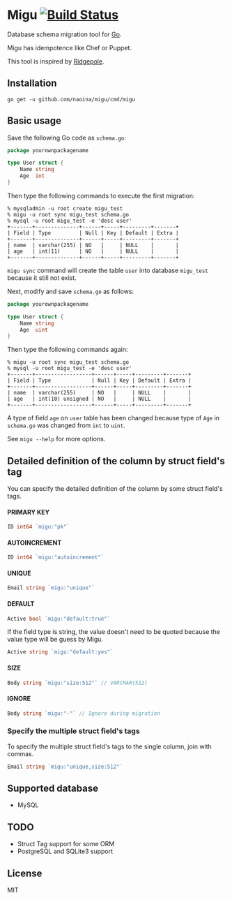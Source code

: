 # Migu [![Build Status](https://travis-ci.org/naoina/migu.png?branch=master)](https://travis-ci.org/naoina/migu)

Database schema migration tool for [Go](http://golang.org).

Migu has idempotence like Chef or Puppet.

This tool is inspired by [Ridgepole](https://github.com/winebarrel/ridgepole).

## Installation

    go get -u github.com/naoina/migu/cmd/migu

## Basic usage

Save the following Go code as `schema.go`:

```go
package yourownpackagename

type User struct {
	Name string
	Age  int
}
```

Then type the following commands to execute the first migration:

```
% mysqladmin -u root create migu_test
% migu -u root sync migu_test schema.go
% mysql -u root migu_test -e 'desc user'
+-------+--------------+------+-----+---------+-------+
| Field | Type         | Null | Key | Default | Extra |
+-------+--------------+------+-----+---------+-------+
| name  | varchar(255) | NO   |     | NULL    |       |
| age   | int(11)      | NO   |     | NULL    |       |
+-------+--------------+------+-----+---------+-------+
```

`migu sync` command will create the table `user` into database `migu_test` because it still not exist.

Next, modify and save `schema.go` as follows:

```go
package yourownpackagename

type User struct {
	Name string
	Age  uint
}
```

Then type the following commands again:

```
% migu -u root sync migu_test schema.go
% mysql -u root migu_test -e 'desc user'
+-------+------------------+------+-----+---------+-------+
| Field | Type             | Null | Key | Default | Extra |
+-------+------------------+------+-----+---------+-------+
| name  | varchar(255)     | NO   |     | NULL    |       |
| age   | int(10) unsigned | NO   |     | NULL    |       |
+-------+------------------+------+-----+---------+-------+
```

A type of field `age` on `user` table has been changed because type of `Age` in `schema.go` was changed from `int` to `uint`.

See `migu --help` for more options.

## Detailed definition of the column by struct field's tag

You can specify the detailed definition of the column by some struct field's tags.

#### PRIMARY KEY

```go
ID int64 `migu:"pk"`
```

#### AUTOINCREMENT

```go
ID int64 `migu:"autoincrement"`
```

#### UNIQUE

```go
Email string `migu:"unique"`
```

#### DEFAULT

```go
Active bool `migu:"default:true"`
```

If the field type is string, the value doesn't need to be quoted because the value type will be guess by Migu.

```go
Active string `migu:"default:yes"`
```

#### SIZE

```go
Body string `migu:"size:512"` // VARCHAR(512)
```

#### IGNORE

```go
Body string `migu:"-"` // Ignore during migration
```

### Specify the multiple struct field's tags

To specify the multiple struct field's tags to the single column, join with commas.

```go
Email string `migu:"unique,size:512"`
```

## Supported database

* MySQL

## TODO

* Struct Tag support for some ORM
* PostgreSQL and SQLite3 support

## License

MIT
